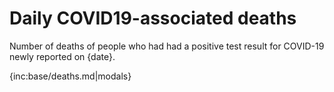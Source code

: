﻿# Daily COVID19-associated deaths

Number of deaths of people who had had a positive test result for COVID-19 newly reported on {date}.

{inc:base/deaths.md|modals}

